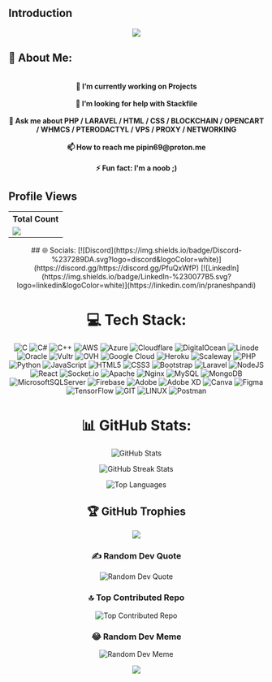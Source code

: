 ## Introduction
<p align="center">
<img src="https://readme-typing-svg.demolab.com/?lines=Developer%20of%20Stackfiles;500%20to%201500+%2B%20Files%20on%20various%20platforms;2+%2B%20years%20of%20coding%20experience&font=Fira%20Code&center=true&width=700&height=45&color=fff53a&vCenter=true&pause=1000&size=25"
</p>




  <h2>💫 About Me:</h2>
  <p align="center">
  <br>
  <strong>🔭 I’m currently working on Projects</strong>
  <br><br>
  <strong>🤝 I’m looking for help with Stackfile</strong>
  <br><br>
  <strong>💬 Ask me about PHP / LARAVEL / HTML / CSS / BLOCKCHAIN / OPENCART / WHMCS / PTERODACTYL / VPS / PROXY / NETWORKING</strong>
  <br><br>
  <strong>📫 How to reach me pipin69@proton.me</strong>
  <br><br>
  <strong>⚡ Fun fact: I'm a noob ;)</strong>
</p>

## Profile Views


  <table align="center">
    <tr>
      <!-- <th>Profile Views</th> -->
      <th>Total Count</th>
    </tr>
    <tr>
      <td>
         <a href="https://github.com/pipinthedev"> <img src="https://komarev.com/ghpvc/?username=pipinthedev&style=for-the-badge&color=brightgreen"> </a>
      </td>
    </tr>
  </table>

  <center>
## 🌐 Socials:
[![Discord](https://img.shields.io/badge/Discord-%237289DA.svg?logo=discord&logoColor=white)](https://discord.gg/https://discord.gg/PfuQxWfP) [![LinkedIn](https://img.shields.io/badge/LinkedIn-%230077B5.svg?logo=linkedin&logoColor=white)](https://linkedin.com/in/praneshpandi) 

# 💻 Tech Stack:
![C](https://img.shields.io/badge/c-%2300599C.svg?style=plastic&logo=c&logoColor=white) ![C#](https://img.shields.io/badge/c%23-%23239120.svg?style=plastic&logo=c-sharp&logoColor=white) ![C++](https://img.shields.io/badge/c++-%2300599C.svg?style=plastic&logo=c%2B%2B&logoColor=white) ![AWS](https://img.shields.io/badge/AWS-%23FF9900.svg?style=plastic&logo=amazon-aws&logoColor=white) ![Azure](https://img.shields.io/badge/azure-%230072C6.svg?style=plastic&logo=microsoftazure&logoColor=white) ![Cloudflare](https://img.shields.io/badge/Cloudflare-F38020?style=plastic&logo=Cloudflare&logoColor=white) ![DigitalOcean](https://img.shields.io/badge/DigitalOcean-%230167ff.svg?style=plastic&logo=digitalOcean&logoColor=white) ![Linode](https://img.shields.io/badge/linode-00A95C?style=plastic&logo=linode&logoColor=white) ![Oracle](https://img.shields.io/badge/Oracle-F80000?style=plastic&logo=oracle&logoColor=white) ![Vultr](https://img.shields.io/badge/Vultr-007BFC.svg?style=plastic&logo=vultr) ![OVH](https://img.shields.io/badge/ovh-%23123F6D.svg?style=plastic&logo=ovh&logoColor=#123F6D) ![Google Cloud](https://img.shields.io/badge/GoogleCloud-%234285F4.svg?style=plastic&logo=google-cloud&logoColor=white) ![Heroku](https://img.shields.io/badge/heroku-%23430098.svg?style=plastic&logo=heroku&logoColor=white) ![Scaleway](https://img.shields.io/badge/SCALEWAY-%234f0599.svg?style=plastic&logo=scaleway&logoColor=white) ![PHP](https://img.shields.io/badge/php-%23777BB4.svg?style=plastic&logo=php&logoColor=white) ![Python](https://img.shields.io/badge/python-3670A0?style=plastic&logo=python&logoColor=ffdd54) ![JavaScript](https://img.shields.io/badge/javascript-%23323330.svg?style=plastic&logo=javascript&logoColor=%23F7DF1E) ![HTML5](https://img.shields.io/badge/html5-%23E34F26.svg?style=plastic&logo=html5&logoColor=white) ![CSS3](https://img.shields.io/badge/css3-%231572B6.svg?style=plastic&logo=css3&logoColor=white) ![Bootstrap](https://img.shields.io/badge/bootstrap-%238511FA.svg?style=plastic&logo=bootstrap&logoColor=white) ![Laravel](https://img.shields.io/badge/laravel-%23FF2D20.svg?style=plastic&logo=laravel&logoColor=white) ![NodeJS](https://img.shields.io/badge/node.js-6DA55F?style=plastic&logo=node.js&logoColor=white) ![React](https://img.shields.io/badge/react-%2320232a.svg?style=plastic&logo=react&logoColor=%2361DAFB) ![Socket.io](https://img.shields.io/badge/Socket.io-black?style=plastic&logo=socket.io&badgeColor=010101) ![Apache](https://img.shields.io/badge/apache-%23D42029.svg?style=plastic&logo=apache&logoColor=white) ![Nginx](https://img.shields.io/badge/nginx-%23009639.svg?style=plastic&logo=nginx&logoColor=white) ![MySQL](https://img.shields.io/badge/mysql-%2300000f.svg?style=plastic&logo=mysql&logoColor=white) ![MongoDB](https://img.shields.io/badge/MongoDB-%234ea94b.svg?style=plastic&logo=mongodb&logoColor=white) ![MicrosoftSQLServer](https://img.shields.io/badge/Microsoft%20SQL%20Server-CC2927?style=plastic&logo=microsoft%20sql%20server&logoColor=white) ![Firebase](https://img.shields.io/badge/Firebase-039BE5?style=plastic&logo=Firebase&logoColor=white) ![Adobe](https://img.shields.io/badge/adobe-%23FF0000.svg?style=plastic&logo=adobe&logoColor=white) ![Adobe XD](https://img.shields.io/badge/Adobe%20XD-470137?style=plastic&logo=Adobe%20XD&logoColor=#FF61F6) ![Canva](https://img.shields.io/badge/Canva-%2300C4CC.svg?style=plastic&logo=Canva&logoColor=white) ![Figma](https://img.shields.io/badge/figma-%23F24E1E.svg?style=plastic&logo=figma&logoColor=white) ![TensorFlow](https://img.shields.io/badge/TensorFlow-%23FF6F00.svg?style=plastic&logo=TensorFlow&logoColor=white) ![GIT](https://img.shields.io/badge/Git-fc6d26?style=plastic&logo=git&logoColor=white) ![LINUX](https://img.shields.io/badge/Linux-FCC624?style=plastic&logo=linux&logoColor=black) ![Postman](https://img.shields.io/badge/Postman-FF6C37?style=plastic&logo=postman&logoColor=white)
# 📊 GitHub Stats:
<p align="center">
  <img src="https://github-readme-stats.vercel.app/api?username=pipinthedev&theme=radical&hide_border=false&include_all_commits=true&count_private=true" alt="GitHub Stats">
</p>

<p align="center">
  <img src="https://github-readme-streak-stats.herokuapp.com/?user=pipinthedev&theme=radical&hide_border=false" alt="GitHub Streak Stats">
</p>

<p align="center">
  <img src="https://github-readme-stats.vercel.app/api/top-langs/?username=pipinthedev&theme=radical&hide_border=false&include_all_commits=true&count_private=true&layout=compact" alt="Top Languages">
</p>


## 🏆 GitHub Trophies
![](https://github-profile-trophy.vercel.app/?username=pipinthedev&theme=radical&no-frame=false&no-bg=false&margin-w=4)

<p align="center">
  <h3>✍️ Random Dev Quote</h3>
  <img src="https://quotes-github-readme.vercel.app/api?type=horizontal&theme=tokyonight" alt="Random Dev Quote">
</p>

<p align="center">
  <h3>🔝 Top Contributed Repo</h3>
  <img src="https://github-contributor-stats.vercel.app/api?username=pipinthedev&limit=5&theme=dracula&combine_all_yearly_contributions=true" alt="Top Contributed Repo">
</p>

<p align="center">
  <h3>😂 Random Dev Meme</h3>
  <img src="https://randommeme-five.vercel.app/" alt="Random Dev Meme">
</p>

[![](https://visitcount.itsvg.in/api?id=pipinthedev&icon=0&color=2)](https://visitcount.itsvg.in)
</center>
